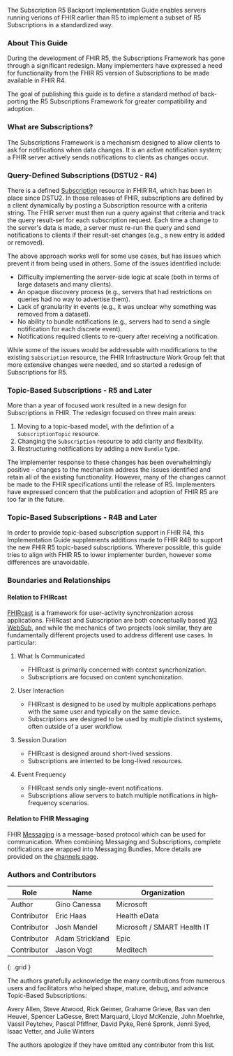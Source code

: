The Subscription R5 Backport Implementation Guide enables servers running verions of FHIR earlier than R5 to implement a subset of R5 Subscriptions in a standardized way.

### About This Guide

During the development of FHIR R5, the Subscriptions Framework has gone through a significant redesign.  Many implementers have expressed a need for functionality from the FHIR R5 version of Subscriptions to be made available in FHIR R4.

The goal of publishing this guide is to define a standard method of back-porting the R5 Subscriptions Framework for greater compatibility and adoption.

### What are Subscriptions?

The Subscriptions Framework is a mechanism designed to allow clients to ask for notifications when data changes.  It is an active notification system; a FHIR server actively sends notifications to clients as changes occur.

### Query-Defined Subscriptions (DSTU2 - R4)

There is a defined [Subscription](http://hl7.org/fhir/r4/subscription.html) resource in FHIR R4, which has been in place since DSTU2.  In those releases of FHIR, subscriptions are defined by a client dynamically by posting a Subscription resource with a criteria string. The FHIR server must then run a query against that criteria and track the query result-set for each subscription request.  Each time a change to the server's data is made, a server must re-run the query and send notifications to clients if their result-set changes (e.g., a new entry is added or removed).

The above approach works well for some use cases, but has issues which prevent it from being used in others.  Some of the issues identified include:
* Difficulty implementing the server-side logic at scale (both in terms of large datasets and many clients).
* An opaque discovery process (e.g., servers that had restrictions on queries had no way to advertise them).
* Lack of granularity in events (e.g., it was unclear why something was removed from a dataset).
* No ability to bundle notifications (e.g., servers had to send a single notification for each discrete event).
* Notifications required clients to re-query after receiving a notification.

While some of the issues would be addressable with modifications to the existing `Subscription` resource, the FHIR Infrastructure Work Group felt that more extensive changes were needed, and so started a redesign of Subscriptions for R5.

### Topic-Based Subscriptions - R5 and Later

More than a year of focused work resulted in a new design for Subscriptions in FHIR.  The redesign focused on three main areas:

1. Moving to a topic-based model, with the defintion of a `SubscriptionTopic` resource.
1. Changing the `Subscription` resource to add clarity and flexibility.
1. Restructuring notifications by adding a new `Bundle` type.

The implementer response to these changes has been overwhelmingly positive - changes to the mechanism address the issues identified and retain all of the existing functionality.  However, many of the changes cannot be made to the FHIR specifications until the release of R5.  Implementers have expressed concern that the publication and adoption of FHIR R5 are too far in the future.

### Topic-Based Subscriptions - R4B and Later

In order to provide topic-based subscription support in FHIR R4, this Implementation Guide supplements additions made to FHIR R4B to support the new FHIR R5 topic-based subscriptions.  Wherever possible, this guide tries to align with FHIR R5 to lower implementer burden, however some differences are unavoidable.

### Boundaries and Relationships

#### Relation to FHIRcast

[FHIRcast](http://fhircast.org) is a framework for user-activity synchronization across applications.  FHIRcast and Subscription are both conceptually based [W3 WebSub](https://www.w3.org/TR/websub/), and while the mechanics of two projects look similar, they are fundamentally different projects used to address different use cases.  In particular:

1. What Is Communicated
    * FHIRcast is primarily concerned with context syncrhonization.
    * Subscriptions are focused on content synchonization.

1. User Interaction
    * FHIRcast is designed to be used by multiple applications perhaps with the same user and typically on the same device.
    * Subscriptions are designed to be used by multiple distinct systems, often outside of a user workflow.

1. Session Duration
    * FHIRcast is designed around short-lived sessions.
    * Subscriptions are intented to be long-lived resources.

1. Event Frequency
    * FHIRcast sends only single-event notifications.
    * Subscriptions allow servers to batch multiple notifications in high-frequency scenarios.

#### Relation to FHIR Messaging

FHIR [Messaging](http://hl7.org/fhir/messaging.html) is a message-based protocol which can be used for communication. When combining Messaging and Subscriptions, complete notifications are wrapped into Messaging Bundles.  More details are provided on the [channels page](channels.html#fhir-messaging).


### Authors and Contributors

| **Role** | **Name** | **Organization** |
| -------- | -------- | ---------------- |
| Author | Gino Canessa | Microsoft |
| Contributor | Eric Haas | Health eData |
| Contributor | Josh Mandel | Microsoft / SMART Health IT |
| Contributor | Adam Strickland | Epic |
| Contributor | Jason Vogt | Meditech |
{: .grid }

The authors gratefully acknowledge the many contributions from numerous users and facilitators who helped shape, mature, debug, and advance Topic-Based Subscriptions:

Avery Allen,
Steve Atwood,
Rick Geimer,
Grahame Grieve,
Bas van den Heuvel,
Spencer LaGesse,
Brett Marquard,
Lloyd McKenzie,
John Moehrke,
Vassil Peytchev,
Pascal Pfiffner,
David Pyke,
René Spronk,
Jenni Syed,
Isaac Vetter,
and
Julie Winters

The authors apologize if they have omitted any contributor from this list.